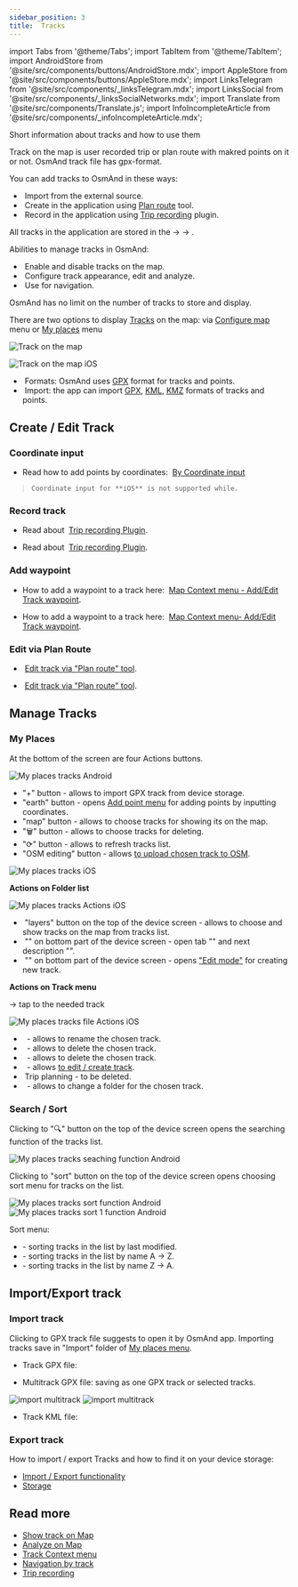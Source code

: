 ```yaml
---
sidebar_position: 3
title:  Tracks
---
```


import Tabs from '@theme/Tabs';
import TabItem from '@theme/TabItem';
import AndroidStore from '@site/src/components/buttons/AndroidStore.mdx';
import AppleStore from '@site/src/components/buttons/AppleStore.mdx';
import LinksTelegram from '@site/src/components/_linksTelegram.mdx';
import LinksSocial from '@site/src/components/_linksSocialNetworks.mdx';
import Translate from '@site/src/components/Translate.js';
import InfoIncompleteArticle from '@site/src/components/_infoIncompleteArticle.mdx';

<InfoIncompleteArticle/>

Short information about tracks and how to use them

Track on the map is user recorded trip or plan route with makred points on it or not. OsmAnd track file has gpx-format.

You can add tracks to OsmAnd in these ways: 
- &nbsp;Import from the external source.
- &nbsp;Create in the application using [Plan route](../plan-route/index.md) tool.
- &nbsp;Record in the application using [Trip recording](../plugins/trip-recording.md) plugin. 

All tracks in the application are stored in the [<Translate android="true" ids="shared_string_menu"/>](../start-with/main-menu.md) → [<Translate android="true" ids="shared_string_my_places"/>](../personal/myplaces.md) → [<Translate android="true" ids="shared_string_gpx_tracks"/>](../personal/tracks.md).

Abilities to manage tracks in OsmAnd:
- &nbsp;Enable and disable tracks on the map.
- &nbsp;Configure track appearance, edit and analyze.
- &nbsp;Use for navigation.

OsmAnd has no limit on the number of tracks to store and display.

There are two options to display [Tracks](../personal/tracks.md) on the map: via [Configure map](../map/tracks-on-map.md#display-via-configure-map-menu) menu or [My places](../map/tracks-on-map.md#display-via-my-places-menu) menu

<Tabs groupId="operating-systems">

<TabItem value="android" label="Android">


![Track on the map](@site/static/img/personal/tracks/track_on_map_android.png)

</TabItem>

<TabItem value="ios" label="iOS">

![Track on the map iOS](@site/static/img/personal/tracks/track_on_map_ios.png)

</TabItem>
 
</Tabs>


- &nbsp;Formats: OsmAnd uses [GPX](https://en.wikipedia.org/wiki/GPS_Exchange_Format) format for tracks and points.
- &nbsp;Import: the app can import [GPX](https://en.wikipedia.org/wiki/GPS_Exchange_Format), [KML](https://en.wikipedia.org/wiki/Keyhole_Markup_Language), [KMZ](https://en.wikipedia.org/wiki/Keyhole_Markup_Language) formats of tracks and points.

## Create / Edit Track

### Coordinate input

<Tabs groupId="operating-systems">

<TabItem value="android" label="Android">

- Read how to add points by coordinates: &nbsp;[By Coordinate input](../plan-route/coordinate-input.md) 

</TabItem>

<TabItem value="ios" label="iOS">

> ```Coordinate input for **iOS** is not supported while.```

</TabItem>
 
</Tabs>

### Record track

<Tabs groupId="operating-systems">

<TabItem value="android" label="Android">

- Read about &nbsp;[Trip recording Plugin](../plugins/trip-recording.md).

</TabItem>

<TabItem value="ios" label="iOS">

- Read about &nbsp;[Trip recording Plugin](../plugins/trip-recording.md).

</TabItem>
 
</Tabs>

### Add waypoint

<Tabs groupId="operating-systems">

<TabItem value="android" label="Android">

- How to add a waypoint to a track here: &nbsp;[Map Context menu - Add/Edit Track waypoint](../map/map-context-menu.md#-add--edit--track-waypoint).

</TabItem>

<TabItem value="ios" label="iOS">

- How to add a waypoint to a track here: &nbsp;[Map Context menu- Add/Edit Track waypoint](../map/map-context-menu.md#-add--edit--track-waypoint).

</TabItem>
 
</Tabs>

<!-- ### Edit mode (iOS)

<Translate ios="true" ids="ios_button_seq"/> <Translate ios="true" ids="menu,menu_my_places,tracks,create_new_trip"/>

<p> </p>

![Edit mode ios](@site/static/img/personal/tracks/edit_mode_ios.png) 

- Add points - click to <Translate ios="true" ids="add_waypoint"/> or <Translate ios="true" ids="select_wpt_on_map"/>.

![Edit mode adding point ios](@site/static/img/personal/tracks/edit_mode_add_point_ios.png) 

- Edit / delete - clicking to "Pencil" button open menu with "Edit" and "Delete" buttons. 

![Edit mode edit point ios](@site/static/img/personal/tracks/edit_mode_edit_point_ios.png)  ![Edit mode edit point ios](@site/static/img/personal/tracks/edit_mode_edit_point_1_ios.png)

- Change order - long tap to "&#9776;" button and change the order of chosen point by moving up or down.

![Edit mode moving point ios](@site/static/img/personal/tracks/edit_mode_moving_point_ios.png)  -->


### Edit via Plan Route

<Tabs groupId="operating-systems">

<TabItem value="android" label="Android">

- &nbsp;[Edit track via "Plan route" tool](../plan-route/create-route.md#modify-existing-gpx-track).

</TabItem>

<TabItem value="ios" label="iOS">

- &nbsp;[Edit track via "Plan route" tool](../plan-route/create-route.md#modify-existing-gpx-track).

</TabItem>
 
</Tabs>


## Manage Tracks 

### My Places

<Tabs groupId="operating-systems">

<TabItem value="android" label="Android">

<Translate android="true" ids="android_button_seq"/> <Translate android="true" ids="shared_string_menu,shared_string_my_places,shared_string_tracks"/>

<p> </p>

At the bottom of the screen are four Actions buttons.

![My places tracks Android](@site/static/img/personal/tracks/my_places_tracks_android.png) 

- "+" button  - allows to import GPX track from device storage.
- "earth" button - opens [Add point menu](../plan-route/coordinate-input.md) for adding points by inputting coordinates.
- "map" button - allows to choose tracks for showing its on the map.
- "&#x1F5D1;" button - allows to choose tracks for deleting.
- "&#10227;" button - allows to refresh tracks list.
- "OSM editing" button - allows [to upload chosen track to OSM](../plugins/osm-editing.md).

</TabItem>

<TabItem value="ios" label="iOS">

<Translate ios="true" ids="ios_button_seq"/> <Translate ios="true" ids="menu,menu_my_places,tracks"/>

<p> </p>

![My places tracks iOS](@site/static/img/personal/tracks/my_places_tracks_ios.png)


**Actions on Folder list**

![My places tracks Actions iOS](@site/static/img/personal/tracks/my_places_tracks_actions_ios.png)

- &nbsp;"layers" button on the top of the device screen - allows to choose and show tracks on the map from tracks list.
- &nbsp;"<Translate ios="true" ids="gpx_import_title"/>" on bottom part of the device screen - open tab "<Translate ios="true" ids="import_from_docs"/>" and next description "<Translate ios="true" ids="gpx_import_desc"/>".
- &nbsp;"<Translate ios="true" ids="create_new_trip"/>" on bottom part of the device screen - opens ["Edit mode"](../personal/tracks.md#edit-mode-ios) for creating new track.

**Actions on Track menu**

<Translate ios="true" ids="ios_button_seq"/> <Translate ios="true" ids="menu,menu_my_places,tracks"/> → tap to the needed track

<p> </p>

![My places tracks file Actions iOS](@site/static/img/personal/tracks/my_places_track_file_actions_ios.png)

- &nbsp;<Translate ios="true" ids="fav_rename"/> - allows to rename the chosen track.
- &nbsp;<Translate ios="true" ids="shared_string_remove"/> - allows to delete the chosen track.
- &nbsp;<Translate ios="true" ids="shared_string_export"/> - allows to delete the chosen track.
- &nbsp;<Translate ios="true" ids="gpx_edit_mode"/> - allows [to edit / create track](../personal/tracks.md#edit-mode-ios).
- &nbsp;Trip planning - to be deleted.
- &nbsp;<Translate ios="true" ids="plan_route_change_folder"/> - allows to change a folder for the chosen track.


</TabItem>
 
</Tabs>

### Search / Sort

<Tabs groupId="operating-systems">

<TabItem value="android" label="Android">

Clicking to "&#x1F50D;" button on the top of the device screen opens the searching function of the tracks list.

![My places tracks seaching function Android](@site/static/img/personal/tracks/my_places_tracks_seaching_android.png) 

Clicking to "sort" button on the top of the device screen opens choosing sort menu for tracks on the list.

![My places tracks sort function Android](@site/static/img/personal/tracks/my_places_tracks_sort_android.png) ![My places tracks sort 1 function Android](@site/static/img/personal/tracks/my_places_tracks_sort_1_android.png) 

Sort menu: 

- <Translate android="true" ids="sort_last_modified"/> - sorting tracks in the list by last modified.
- <Translate android="true" ids="sort_name_ascending"/> - sorting tracks in the list by name A → Z.
- <Translate android="true" ids="sort_name_descending"/> - sorting tracks in the list by name Z → A.

</TabItem>

<TabItem value="ios" label="iOS">



</TabItem>
 
</Tabs>

## Import/Export track

### Import track

<Tabs groupId="operating-systems">

<TabItem value="android" label="Android">

Clicking to GPX track file suggests to open it by OsmAnd app. Importing tracks save in "Import" folder of [My places menu](../personal/myplaces.md).

- Track GPX file:

- Multitrack GPX file: saving as one GPX track or selected tracks.

![import multitrack](@site/static/img/personal/tracks/import_multitrack.png) ![import multitrack](@site/static/img/personal/tracks/import_multitrack_1.png) 

- Track KML file:


</TabItem>

<TabItem value="ios" label="iOS">



</TabItem>
 
</Tabs>

### Export track

How to import / export Tracks and how to find it on your device storage:

- [Import / Export functionality](../personal/profiles.md#actions)
- [Storage](../personal/storage.md)

## Read more

- [Show track on Map](../map/tracks-on-map.md)
- [Analyze on Map](../map/tracks-on-map.md)
- [Track Context menu](../map/track-context-menu.md)
- [Navigation by track](../navigation/gpx-navigation.md)
- [Trip recording](../plugins/trip-recording.md)
